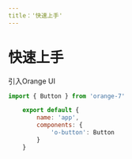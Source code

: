 ```yaml
---
title：'快速上手'
---
```

# 快速上手

引入Orange UI

``` js
import { Button } from 'orange-7'

    export default {
        name: 'app',
        components: {
            'o-button': Button
        }
    }
```